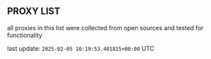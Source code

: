 ## PROXY LIST

all proxies in this list were collected from open sources and tested for functionality

last update: `2025-02-05 10:19:53.401815+00:00` UTC
